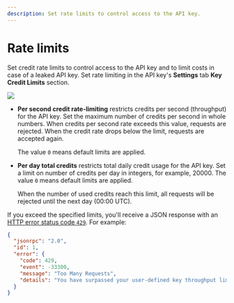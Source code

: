 ```yaml
---
description: Set rate limits to control access to the API key.
---
```


# Rate limits

Set credit rate limits to control access to the API key and to limit costs in case of a leaked API key.
Set rate limiting in the API key's **Settings** tab **Key Credit Limits** section.

<div class="left-align-container">
  <div class="img-large">
    <img
      src={require('../../../images/rate-limiting-settings.png').default}
    />
  </div>
</div>

- **Per second credit rate-limiting** restricts credits per second (throughput) for the API key. Set
    the maximum number of credits per second in whole numbers. When credits per second rate exceeds
    this value, requests are rejected. When the credit rate drops below the limit, requests
    are accepted again.

    The value `0` means default limits are applied.

- **Per day total credits** restricts total daily credit usage for the API key. Set a limit on number of
    credits per day in integers, for example, 20000. The value `0` means default limits are applied.

    When the number of used credits reach this limit, all requests will be rejected until the next day (00:00 UTC).

If you exceed the specified limits, you'll receive a JSON response with an
[HTTP error status code `429`](/services/reference/ethereum/json-rpc-methods#http-errors). For example:

```json
{
  "jsonrpc": "2.0",
  "id": 1,
  "error": {
    "code": 429,
    "event": -33300,
    "message": "Too Many Requests",
    "details": "You have surpassed your user-defined key throughput limit setting. To make more requests with this key, review key setting configurations."
  }
}
```